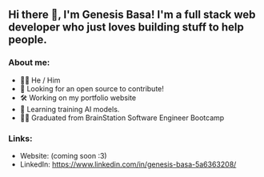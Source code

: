## Hi there 👋, I'm Genesis Basa! I'm a full stack web developer who just loves building stuff to help people.
### About me:
* 🦸‍♂️ He / Him
* 🔎 Looking for an open source to contribute!
* 🛠️ Working on my portfolio website
* 🌱 Learning training AI models.
* 👨‍🎓 Graduated from BrainStation Software Engineer Bootcamp

### Links:
* Website: (coming soon :3)
* LinkedIn: https://www.linkedin.com/in/genesis-basa-5a6363208/


